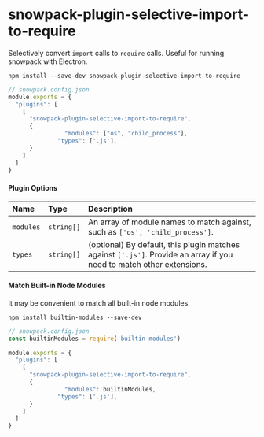 # snowpack-plugin-selective-import-to-require
Selectively convert `import` calls to `require` calls. Useful for running snowpack with Electron.

```
npm install --save-dev snowpack-plugin-selective-import-to-require
```

```js
// snowpack.config.json
module.exports = {
  "plugins": [
    [
      "snowpack-plugin-selective-import-to-require",
      {
				"modules": ["os", "child_process"],
			  "types": ['.js'],
      }
    ]
  ]
}
```

#### Plugin Options

| Name               | Type       | Description |
| :----------------- | :--------- | :---------- |
| `modules` | `string[]` | An array of module names to match against, such as `['os', 'child_process']`.
| `types`   | `string[]` | (optional) By default, this plugin matches against `['.js']`. Provide an array if you need to match other extensions.

#### Match Built-in Node Modules
It may be convenient to match all built-in node modules.

```
npm install builtin-modules --save-dev
```

```js
// snowpack.config.json
const builtinModules = require('builtin-modules')

module.exports = {
  "plugins": [
    [
      "snowpack-plugin-selective-import-to-require",
      {
				"modules": builtinModules,
			  "types": ['.js'],
      }
    ]
  ]
}

```
